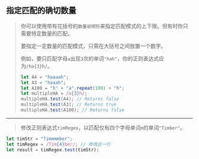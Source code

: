 ## 指定匹配的确切数量

> 你可以使用带有花括号的`数量说明符`来指定匹配模式的上下限。但有时你只需要特定数量的匹配。
>
> 要指定一定数量的匹配模式，只需在大括号之间放置一个数字。
>
> 例如，要只匹配字母`a`出现`3`次的单词`"hah"`，你的正则表达式应为`/ha{3}h/`。
>
> ```js
> let A4 = "haaaah";
> let A3 = "haaah";
> let A100 = "h" + "a".repeat(100) + "h";
> let multipleHA = /a{3}h/;
> multipleHA.test(A4); // Returns false
> multipleHA.test(A3); // Returns true
> multipleHA.test(A100); // Returns false
> ```

---

> 修改正则表达式`timRegex`，以匹配仅有四个字母单词`m`的单词`"Timber"`。

```js
let timStr = "Timmmmber";
let timRegex = /Tim{4}ber/; // 修改这一行
let result = timRegex.test(timStr);
```



